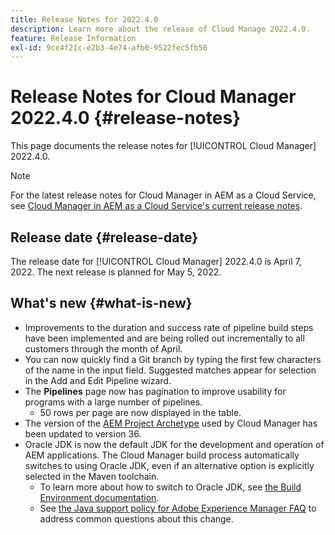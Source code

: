 ```yaml
---
title: Release Notes for 2022.4.0
description: Learn more about the release of Cloud Manage 2022.4.0.
feature: Release Information
exl-id: 9ce4f21c-e2b3-4e74-afb0-9522fec5fb56
---
```

# Release Notes for Cloud Manager 2022.4.0 {#release-notes}

This page documents the release notes for [!UICONTROL Cloud Manager] 2022.4.0.

>[!NOTE]
>
>For the latest release notes for Cloud Manager in AEM as a Cloud Service, see [Cloud Manager in AEM as a Cloud Service's current release notes](https://experienceleague.adobe.com/en/docs/experience-manager-cloud-service/content/release-notes/cloud-manager/current).

## Release date {#release-date}

The release date for [!UICONTROL Cloud Manager] 2022.4.0 is April 7, 2022. The next release is planned for May 5, 2022.

## What's new {#what-is-new}

* Improvements to the duration and success rate of pipeline build steps have been implemented and are being rolled out incrementally to all customers through the month of April.
* You can now quickly find a Git branch by typing the first few characters of the name in the input field. Suggested matches appear for selection in the Add and Edit Pipeline wizard.
* The **Pipelines** page now has pagination to improve usability for programs with a large number of pipelines.
  * 50 rows per page are now displayed in the table.
* The version of the [AEM Project Archetype](https://experienceleague.adobe.com/en/docs/experience-manager-core-components/using/developing/archetype/overview) used by Cloud Manager has been updated to version 36.
* Oracle JDK is now the default JDK for the development and operation of AEM applications. The Cloud Manager build process automatically switches to using Oracle JDK, even if an alternative option is explicitly selected in the Maven toolchain.
  * To learn more about how to switch to Oracle JDK, see [the Build Environment documentation](/help/getting-started/build-environment.md#using-java-support).
  * See [the Java support policy for Adobe Experience Manager FAQ](https://experienceleague.adobe.com/docs/experience-manager-65/assets/Java_Policy_for_Adobe_Experience_Manager.pdf) to address common questions about this change.
